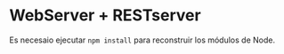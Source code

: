 # WebServer + RESTserver

Es necesaio ejecutar ```npm install``` para reconstruir los módulos de Node.